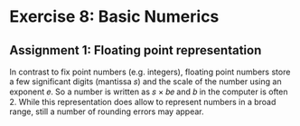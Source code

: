 # Exercise 8: Basic Numerics

## Assignment 1: Floating point representation

In contrast to fix point numbers (e.g. integers), floating point numbers store a few significant digits (mantissa 𝑠) and the scale of the number using an exponent 𝑒. So a number is written as 𝑠 × 𝑏𝑒 and 𝑏 in the computer is often 2. While this representation does allow to represent numbers in a broad range, still a number of rounding errors may appear.